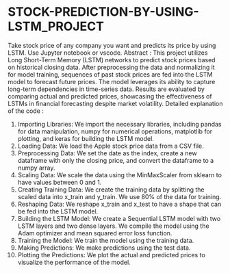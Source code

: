 # STOCK-PREDICTION-BY-USING-LSTM_PROJECT

Take stock price of any company you want and predicts its price by using LSTM. Use  Jupyter notebook or vscode.
Abstract : 
This project utilizes Long Short-Term Memory (LSTM) networks to predict stock prices based on historical closing data. After preprocessing the data and normalizing it for model training, sequences of past stock prices are fed into the LSTM model to forecast future prices. The model leverages its ability to capture long-term dependencies in time-series data. Results are evaluated by comparing actual and predicted prices, showcasing the effectiveness of LSTMs in financial forecasting despite market volatility.
Detailed explanation of the code :
1. Importing Libraries: We import the necessary libraries, including pandas for data manipulation, numpy for numerical operations, matplotlib for plotting, and keras for building the LSTM model.
2. Loading Data: We load the Apple stock price data from a CSV file.
3. Preprocessing Data: We set the date as the index, create a new dataframe with only the closing price, and convert the dataframe to a numpy array.
4. Scaling Data: We scale the data using the MinMaxScaler from sklearn to have values between 0 and 1.
5. Creating Training Data: We create the training data by splitting the scaled data into x_train and y_train. We use 80% of the data for training.
6. Reshaping Data: We reshape x_train and x_test to have a shape that can be fed into the LSTM model.
7. Building the LSTM Model: We create a Sequential LSTM model with two LSTM layers and two dense layers. We compile the model using the Adam optimizer and mean squared error loss function.
8. Training the Model: We train the model using the training data.
9. Making Predictions: We make predictions using the test data.
10. Plotting the Predictions: We plot the actual and predicted prices to visualize the performance of the model.




